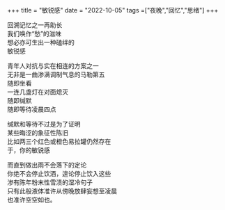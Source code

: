+++
title = "敏锐感"
date = "2022-10-05"
tags =["夜晚","回忆","思绪"]
+++

回溯记忆之一再助长<br>
我们唤作“愁”的滋味<br>
想必亦可生出一种磕绊的<br>
敏锐感<br>

青年人对抗与实在相连的方案之一<br>
无非是一曲渗满调制气息的马勒第五<br>
随即坐看<br>
一连几盏灯在对面熄灭<br>
随即缄默<br>
随即等待凌晨四点<br>

缄默和等待不过是为了证明<br>
某些晦涩的象征性陈旧<br>
比如两三个红色或橙色易拉罐仍然存在<br>
于，你的敏锐感<br>

而直到做出雨不会落下的定论<br>
你绝不会停止饮酒，遑论停止饮入这些<br>
渗有陈年粉末性雪渍的湿冷句子<br>
只有此般液体准许从傍晚放肆妄想至凌晨<br>
也准许空空如也。<br>

